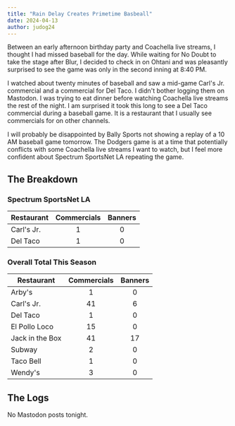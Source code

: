 ```yaml
---
title: "Rain Delay Creates Primetime Basbeall"
date: 2024-04-13
author: judog24
---
```


Between an early afternoon birthday party and Coachella live streams, I thought I had missed baseball for the day. While waiting for No Doubt to take the stage after Blur, I decided to check in on Ohtani and was pleasantly surprised to see the game was only in the second inning at 8:40 PM.

I watched about twenty minutes of baseball and saw a mid-game Carl's Jr. commercial and a commercial for Del Taco. I didn't bother logging them on Mastodon. I was trying to eat dinner before watching Coachella live streams the rest of the night. I am surprised it took this long to see a Del Taco commercial during a baseball game. It is a restaurant that I usually see commercials for on other channels.

I will probably be disappointed by Bally Sports not showing a replay of a 10 AM baseball game tomorrow. The Dodgers game is at a time that potentially conflicts with some Coachella live streams I want to watch, but I feel more confident about Spectrum SportsNet LA repeating the game.

## The Breakdown

### Spectrum SportsNet LA

| Restaurant | Commercials | Banners |
| ---------- | :-----------: | :-------: |
|Carl's Jr. | 1 | 0 |
|Del Taco | 1 | 0 |

### Overall Total This Season

| Restaurant | Commercials | Banners |
| ---------- | :-----------: | :-------: |
|Arby's | 1 | 0 |
|Carl's Jr. | 41 | 6 |
|Del Taco | 1 | 0 |
|El Pollo Loco | 15 | 0 |
|Jack in the Box | 41 | 17 |
|Subway | 2 | 0 |
|Taco Bell | 1 | 0 |
|Wendy's | 3 | 0 |

## The Logs

No Mastodon posts tonight.
